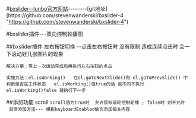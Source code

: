 #[bxslider--lunbo官方网站](https://bxslider.com/options/ "https://bxslider.com/options/")--------[git地址](https://github.com/stevenwanderski/bxslider-4 "https://github.com/stevenwanderski/bxslider-4")

#bxslider插件---双向控制轮播图

##bxslider插件 
   左右按钮切换  --点击左右按钮时 没有限制 造成连续点击时 会一下滚动好几张图片的现象

   `解决方案：等上一次运动完成后再执行左右按钮的点击`

   `实施方法：el.isWorking()  
        在el.goToNextSlide()和 el.goToPrevSlide() 中 判断是否在工作状态  
        el.isWorking()值true的话 就不向下执行      
        el.isWorking()false 就执行下一步`

##添加功能 scroll
    `scroll值为true时  允许鼠标滚轮控制轮播 ; false时 则不允许
    具体添加方法--- 模拟keyboardEnabled依次添加相关内容`
